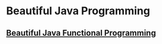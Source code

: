 # Beautiful Java Programming

## [Beautiful Java Functional Programming](https://github.com/lsefiane/beautiful-java-programming-sample/tree/master/beautiful-java-functional-programming-sample)